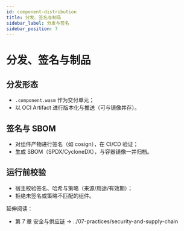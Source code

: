 ```yaml
---
id: component-distribution
title: 分发、签名与制品
sidebar_label: 分发与签名
sidebar_position: 7
---
```


# 分发、签名与制品

## 分发形态
- `.component.wasm` 作为交付单元；
- 以 OCI Artifact 进行版本化与推送（可与镜像并存）。

## 签名与 SBOM
- 对组件产物进行签名（如 cosign），在 CI/CD 验证；
- 生成 SBOM（SPDX/CycloneDX），与容器镜像一并归档。

## 运行前校验
- 宿主校验签名、哈希与策略（来源/用途/有效期）；
- 拒绝未签名或策略不匹配的组件。

延伸阅读：
- 第 7 章 安全与供应链 → ../07-practices/security-and-supply-chain

